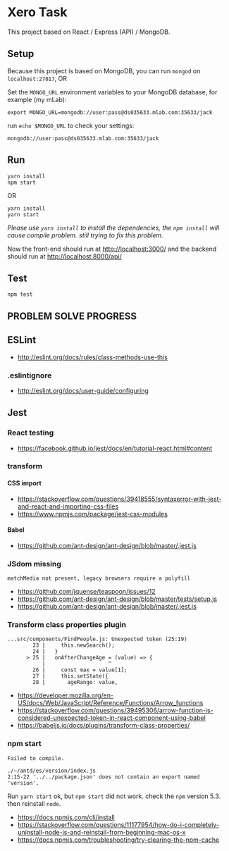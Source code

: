 # Xero Task

This project based on React / Express (API) / MongoDB.
## Setup
Because this project is based on MongoDB, you can run `mongod` on `localhost:27017`, OR

Set the `MONGO_URL` environment variables to your MongoDB  database, for example (my mLab):
```
export MONGO_URL=mongodb://user:pass@ds035633.mlab.com:35633/jack
```
run `echo $MONGO_URL` to check your settings:
```
mongodb://user:pass@ds035633.mlab.com:35633/jack
```

## Run
```
yarn install
npm start
```
OR
```
yarn install
yarn start
```

*Please use `yarn install` to install the dependencies, the `npm install` will cause compile problem. still trying to fix this problem.*

Now the front-end should run at [http://localhost:3000/](http://localhost:3000/) and the backend should run at [http://localhost:8000/api/](http://localhost:8000/api/)

## Test
```
npm test
```

## PROBLEM SOLVE PROGRESS

## ESLint
 - http://eslint.org/docs/rules/class-methods-use-this

### .eslintignore
 - http://eslint.org/docs/user-guide/configuring

## Jest
### React testing
 - https://facebook.github.io/jest/docs/en/tutorial-react.html#content
### transform
#### CSS import
 - https://stackoverflow.com/questions/39418555/syntaxerror-with-jest-and-react-and-importing-css-files
 - https://www.npmjs.com/package/jest-css-modules
#### Babel
 - https://github.com/ant-design/ant-design/blob/master/.jest.js
### JSdom missing
```
matchMedia not present, legacy browsers require a polyfill
```
 - https://github.com/jquense/teaspoon/issues/12
 - https://github.com/ant-design/ant-design/blob/master/tests/setup.js
 - https://github.com/ant-design/ant-design/blob/master/.jest.js

### Transform class properties plugin
```
...src/components/FindPeople.js: Unexpected token (25:19)
        23 |     this.newSearch();
        24 |   }
      > 25 |   onAfterChangeAge = (value) => {
           |                    ^
        26 |     const max = value[1];
        27 |     this.setState({
        28 |       ageRange: value,
```
 - https://developer.mozilla.org/en-US/docs/Web/JavaScript/Reference/Functions/Arrow_functions
 - https://stackoverflow.com/questions/39495306/arrow-function-is-considered-unexpected-token-in-react-component-using-babel
 - https://babeljs.io/docs/plugins/transform-class-properties/

### npm start
```
Failed to compile.

./~/antd/es/version/index.js
2:15-22 '../../package.json' does not contain an export named 'version'.
```
Run `yarn start` ok, but `npm start` did not work. check the `npm` version 5.3. then reinstall `node`.
 - https://docs.npmjs.com/cli/install
 - https://stackoverflow.com/questions/11177954/how-do-i-completely-uninstall-node-js-and-reinstall-from-beginning-mac-os-x
 - https://docs.npmjs.com/troubleshooting/try-clearing-the-npm-cache
